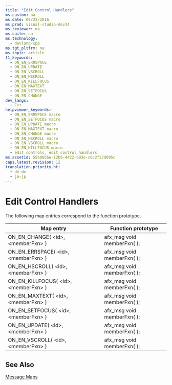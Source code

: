 ```yaml
---
title: "Edit Control Handlers"
ms.custom: na
ms.date: 09/22/2016
ms.prod: visual-studio-dev14
ms.reviewer: na
ms.suite: na
ms.technology: 
  - devlang-cpp
ms.tgt_pltfrm: na
ms.topic: article
f1_keywords: 
  - ON_EN_ERRSPACE
  - ON_EN_UPDATE
  - ON_EN_VSCROLL
  - ON_EN_HSCROLL
  - ON_EN_KILLFOCUS
  - ON_EN_MAXTEXT
  - ON_EN_SETFOCUS
  - ON_EN_CHANGE
dev_langs: 
  - C++
helpviewer_keywords: 
  - ON_EN_ERRSPACE macro
  - ON_EN_SETFOCUS macro
  - ON_EN_UPDATE macro
  - ON_EN_MAXTEXT macro
  - ON_EN_CHANGE macro
  - ON_EN_HSCROLL macro
  - ON_EN_VSCROLL macro
  - ON_EN_KILLFOCUS macro
  - edit controls, edit control handlers
ms.assetid: 55b88b5e-12b5-4422-b03e-c8c2f27d095c
caps.latest.revision: 12
translation.priority.ht: 
  - de-de
  - ja-jp
---
```

# Edit Control Handlers
The following map entries correspond to the function prototype.  
  
|Map entry|Function prototype|  
|---------------|------------------------|  
|ON_EN_CHANGE( <id\>, <memberFxn\> )|afx_msg void memberFxn( );|  
|ON_EN_ERRSPACE( <id\>, <memberFxn\> )|afx_msg void memberFxn( );|  
|ON_EN_HSCROLL( <id\>, <memberFxn\> )|afx_msg void memberFxn( );|  
|ON_EN_KILLFOCUS( <id\>, <memberFxn\> )|afx_msg void memberFxn( );|  
|ON_EN_MAXTEXT( <id\>, <memberFxn\> )|afx_msg void memberFxn( );|  
|ON_EN_SETFOCUS( <id\>, <memberFxn\> )|afx_msg void memberFxn( );|  
|ON_EN_UPDATE( <id\>, <memberFxn\> )|afx_msg void memberFxn( );|  
|ON_EN_VSCROLL( <id\>, <memberFxn\> )|afx_msg void memberFxn( );|  
  
## See Also  
 [Message Maps](../vs140/message-maps--mfc-.md)